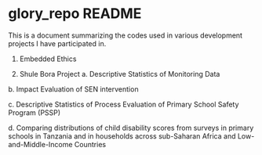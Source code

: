 # glory_repo README

This is a document summarizing the codes used in various development projects I have participated in.

1. Embedded Ethics 


2. Shule Bora Project
  a. Descriptive Statistics of Monitoring Data



  b. Impact Evaluation of SEN intervention



  c. Descriptive Statistics of Process Evaluation of Primary School Safety Program (PSSP)



  d. Comparing distributions of child disability scores from surveys in primary schools in Tanzania and in households across sub-Saharan Africa and Low-and-Middle-Income Countries

  

